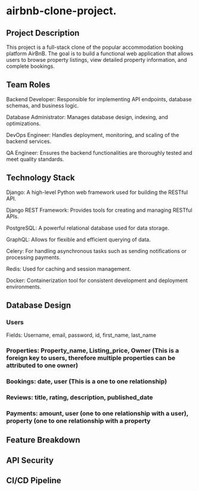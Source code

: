 # airbnb-clone-project.

## Project Description

This project is a full-stack clone of the popular accommodation booking platform AirBnB. The goal is to build a functional web application that allows users to browse property listings, view detailed property information, and complete bookings.


## Team Roles
<p>Backend Developer: Responsible for implementing API endpoints, database schemas, and business logic.</p>
<p>Database Administrator: Manages database design, indexing, and optimizations.</p>
<p>DevOps Engineer: Handles deployment, monitoring, and scaling of the backend services.</p>
<p>QA Engineer: Ensures the backend functionalities are thoroughly tested and meet quality standards.</p>

## Technology Stack
<p>Django: A high-level Python web framework used for building the RESTful API.</p>
<p>Django REST Framework: Provides tools for creating and managing RESTful APIs.</p>
<p>PostgreSQL: A powerful relational database used for data storage.</p>
<p>GraphQL: Allows for flexible and efficient querying of data.</p>
<p>Celery: For handling asynchronous tasks such as sending notifications or processing payments.</p>
<p>Redis: Used for caching and session management.</p>
<p>Docker: Containerization tool for consistent development and deployment environments.</p>

## Database Design
<h3>Users</h3>
<p>Fields: Username, email, password, id, first_name, last_name</p>
<h3>Properties: Property_name, Listing_price, Owner (This is a foreign key to users, therefore multiple properties can be attributed to one owner)</h3>
<h3>Bookings: date, user (This is a one to one relationship)</h3>
<h3>Reviews: title, rating, description, published_date</h3>
<h3>Payments: amount, user (one to one relationship with a user), property (one to one relationship with a property</h3>

## Feature Breakdown

## API Security

## CI/CD Pipeline

